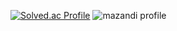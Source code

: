 [![Solved.ac Profile](http://mazassumnida.wtf/api/v2/generate_badge?boj=feltcs)](https://solved.ac/feltcs/)
![mazandi profile](http://mazandi.herokuapp.com/api?handle=feltcs&theme=dark)

<!--
**FELT0416/FELT0416** is a ✨ _special_ ✨ repository because its `README.md` (this file) appears on your GitHub profile.

Here are some ideas to get you started:

- 🔭 I’m currently working on ...
- 🌱 I’m currently learning ...
- 👯 I’m looking to collaborate on ...
- 🤔 I’m looking for help with ...
- 💬 Ask me about ...
- 📫 How to reach me: ...
- 😄 Pronouns: ...
- ⚡ Fun fact: ...
-->
